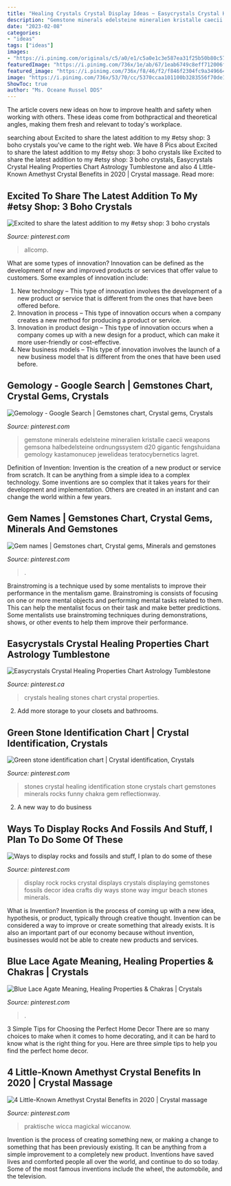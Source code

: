 ```yaml
---
title: "Healing Crystals Crystal Display Ideas ~ Easycrystals Crystal Healing Properties Chart Astrology Tumblestone"
description: "Gemstone minerals edelsteine mineralien kristalle caecii weapons gemsona halbedelsteine ordnungssystem d20 gigantic fengshuidana gemology kastamonucep jewelideas teratocybernetics lagret"
date: "2023-02-08"
categories:
- "ideas"
tags: ["ideas"]
images:
- "https://i.pinimg.com/originals/c5/a0/e1/c5a0e1c3e587ea31f25b50b80c57152f.jpg"
featuredImage: "https://i.pinimg.com/736x/1e/ab/67/1eab6749c8eff712006fc964e558a2e5--healing-crystals-gem-stones.jpg"
featured_image: "https://i.pinimg.com/736x/f8/46/f2/f846f2304fc9a3496645c50f9a6f8c59.jpg"
image: "https://i.pinimg.com/736x/53/70/cc/5370ccaa101100b3283556f70de1d0c6.jpg"
ShowToc: true
author: "Ms. Oceane Russel DDS"
---
```



The article covers new ideas on how to improve health and safety when working with others. These ideas come from bothpractical and theoretical angles, making them fresh and relevant to today's workplace.

	

		
searching about Excited to share the latest addition to my #etsy shop: 3 boho crystals you've came to the right web. We have 8 Pics about Excited to share the latest addition to my #etsy shop: 3 boho crystals like Excited to share the latest addition to my #etsy shop: 3 boho crystals, Easycrystals Crystal Healing Properties Chart Astrology Tumblestone and also 4 Little-Known Amethyst Crystal Benefits in 2020 | Crystal massage. Read more:
		
    
## Excited To Share The Latest Addition To My #etsy Shop: 3 Boho Crystals

<img loading=lazy src="https://i.pinimg.com/originals/ac/50/ab/ac50ab257b8e3dcd7e2e6fd0dc22503b.jpg" onerror="this.onerror=null;this.src='https://tse1.mm.bing.net/th?id=OIP.G4gdPcYUC57Lj_UA1O4bbQHaJ4&amp;pid=15.1';" alt="Excited to share the latest addition to my #etsy shop: 3 boho crystals">

_Source: pinterest.com_

>allcomp. 

	

What are some types of innovation?
Innovation can be defined as the development of new and improved products or services that offer value to customers. Some examples of innovation include: 
1. New technology – This type of innovation involves the development of a new product or service that is different from the ones that have been offered before.
2. Innovation in process – This type of innovation occurs when a company creates a new method for producing a product or service.
3. Innovation in product design – This type of innovation occurs when a company comes up with a new design for a product, which can make it more user-friendly or cost-effective.
4. New business models – This type of innovation involves the launch of a new business model that is different from the ones that have been used before.

    
## Gemology - Google Search | Gemstones Chart, Crystal Gems, Crystals

<img loading=lazy src="https://i.pinimg.com/736x/e5/f0/41/e5f041f7212a8308ec2bd1a398c46070.jpg" onerror="this.onerror=null;this.src='https://tse3.mm.bing.net/th?id=OIP.-yCxfA39MhuSe4nXitiopQHaJn&amp;pid=15.1';" alt="Gemology - Google Search | Gemstones chart, Crystal gems, Crystals">

_Source: pinterest.com_

>gemstone minerals edelsteine mineralien kristalle caecii weapons gemsona halbedelsteine ordnungssystem d20 gigantic fengshuidana gemology kastamonucep jewelideas teratocybernetics lagret. 

	

Definition of Invention:
Invention is the creation of a new product or service from scratch. It can be anything from a simple idea to a complex technology. Some inventions are so complex that it takes years for their development and implementation. Others are created in an instant and can change the world within a few years.

    
## Gem Names | Gemstones Chart, Crystal Gems, Minerals And Gemstones

<img loading=lazy src="https://i.pinimg.com/736x/c2/49/71/c24971c71fe2cede5ac232fcaf471f44.jpg" onerror="this.onerror=null;this.src='https://tse4.mm.bing.net/th?id=OIP.mlefbZRYWhIJcdLztUMvywHaJn&amp;pid=15.1';" alt="Gem names | Gemstones chart, Crystal gems, Minerals and gemstones">

_Source: pinterest.com_

>. 

	

Brainstroming is a technique used by some mentalists to improve their performance in the mentalism game. Brainstroming is consists of focusing on one or more mental objects and performing mental tasks related to them. This can help the mentalist focus on their task and make better predictions. Some mentalists use brainstroming techniques during demonstrations, shows, or other events to help them improve their performance.

    
## Easycrystals Crystal Healing Properties Chart Astrology Tumblestone

<img loading=lazy src="https://i.pinimg.com/736x/1e/ab/67/1eab6749c8eff712006fc964e558a2e5--healing-crystals-gem-stones.jpg" onerror="this.onerror=null;this.src='https://tse3.mm.bing.net/th?id=OIP.UcxFB7-TGjBeQu3bjD8PbwHaKL&amp;pid=15.1';" alt="Easycrystals Crystal Healing Properties Chart Astrology Tumblestone">

_Source: pinterest.ca_

>crystals healing stones chart crystal properties. 

	

2. Add more storage to your closets and bathrooms.

    
## Green Stone Identification Chart | Crystal Identification, Crystals

<img loading=lazy src="https://i.pinimg.com/originals/c5/a0/e1/c5a0e1c3e587ea31f25b50b80c57152f.jpg" onerror="this.onerror=null;this.src='https://tse4.mm.bing.net/th?id=OIP.pCHa2Wr2AQPxTzZQsIiL5gHaR6&amp;pid=15.1';" alt="Green stone identification chart | Crystal identification, Crystals">

_Source: pinterest.com_

>stones crystal healing identification stone crystals chart gemstones minerals rocks funny chakra gem reflectionway. 

	

2. A new way to do business 

    
## Ways To Display Rocks And Fossils And Stuff, I Plan To Do Some Of These

<img loading=lazy src="https://i.pinimg.com/736x/f8/46/f2/f846f2304fc9a3496645c50f9a6f8c59.jpg" onerror="this.onerror=null;this.src='https://tse1.mm.bing.net/th?id=OIP.lMjewfXBo_Xf4UlmaVt7qAHaHa&amp;pid=15.1';" alt="Ways to display rocks and fossils and stuff, I plan to do some of these">

_Source: pinterest.com_

>display rock rocks crystal displays crystals displaying gemstones fossils decor idea crafts diy ways stone way imgur beach stones minerals. 

	

What is Invention?
Invention is the process of coming up with a new idea, hypothesis, or product, typically through creative thought. Invention can be considered a way to improve or create something that already exists. It is also an important part of our economy because without invention, businesses would not be able to create new products and services.

    
## Blue Lace Agate Meaning, Healing Properties &amp; Chakras | Crystals

<img loading=lazy src="https://i.pinimg.com/736x/53/70/cc/5370ccaa101100b3283556f70de1d0c6.jpg" onerror="this.onerror=null;this.src='https://tse2.mm.bing.net/th?id=OIP.EMgkUC-99RHwyRaMeCeW7wHaLH&amp;pid=15.1';" alt="Blue Lace Agate Meaning, Healing Properties &amp; Chakras | Crystals">

_Source: pinterest.com_

>. 

	

3 Simple Tips for Choosing the Perfect Home Decor
There are so many choices to make when it comes to home decorating, and it can be hard to know what is the right thing for you. Here are three simple tips to help you find the perfect home decor.

    
## 4 Little-Known Amethyst Crystal Benefits In 2020 | Crystal Massage

<img loading=lazy src="https://i.pinimg.com/736x/55/14/5d/55145d2ce970ce8fc76e8b04d4196ad2.jpg" onerror="this.onerror=null;this.src='https://tse1.mm.bing.net/th?id=OIP.Sh4i71rZ82PoJiOLaEP4vgHaKd&amp;pid=15.1';" alt="4 Little-Known Amethyst Crystal Benefits in 2020 | Crystal massage">

_Source: pinterest.com_

>praktische wicca magickal wiccanow. 

	

Invention is the process of creating something new, or making a change to something that has been previously existing. It can be anything from a simple improvement to a completely new product. Inventions have saved lives and comforted people all over the world, and continue to do so today. Some of the most famous inventions include the wheel, the automobile, and the television.

